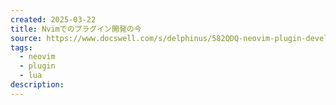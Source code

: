 ```yaml
---
created: 2025-03-22
title: Nvimでのプラグイン開発の今
source: https://www.docswell.com/s/delphinus/582QDQ-neovim-plugin-development-2025#p1
tags:
  - neovim
  - plugin
  - lua
description:
---
```

